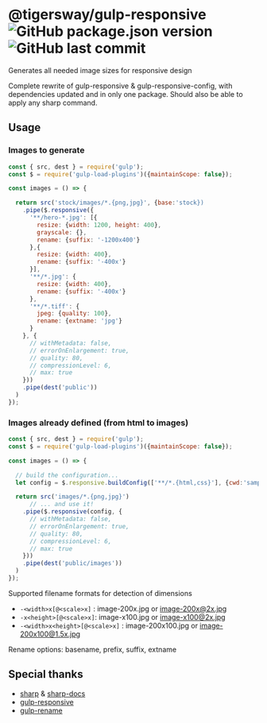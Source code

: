 # @tigersway/gulp-responsive ![GitHub package.json version](https://img.shields.io/github/package-json/v/tigersway/gulp-responsive?style=flat-square) ![GitHub last commit](https://img.shields.io/github/last-commit/tigersway/gulp-responsive?style=flat-square)
Generates all needed image sizes for responsive design

Complete rewrite of gulp-responsive & gulp-responsive-config, with dependencies updated and in only one package. Should also be able to apply any sharp command.

## Usage

### Images to generate

```javascript
const { src, dest } = require('gulp');
const $ = require('gulp-load-plugins')({maintainScope: false});

const images = () => {

  return src('stock/images/*.{png,jpg}', {base:'stock})
    .pipe($.responsive({
      '**/hero-*.jpg': [{
        resize: {width: 1200, height: 400},
        grayscale: {},
        rename: {suffix: '-1200x400'}
      },{
        resize: {width: 400},
        rename: {suffix: '-400x'}
      }],
      '**/*.jpg': {
        resize: {width: 400},
        rename: {suffix: '-400x'}
      },
      '**/*.tiff': {
        jpeg: {quality: 100},
        rename: {extname: 'jpg'}
      }
    }, {
      // withMetadata: false,
      // errorOnEnlargement: true,
      // quality: 80,
      // compressionLevel: 6,
      // max: true
    }))
    .pipe(dest('public'))
  )
});
```

### Images already defined (from html to images)

```javascript
const { src, dest } = require('gulp');
const $ = require('gulp-load-plugins')({maintainScope: false});

const images = () => {

  // build the configuration...
  let config = $.responsive.buildConfig(['**/*.{html,css}'], {cwd:'samples'});

  return src('images/*.{png,jpg}')
      // ... and use it!
    .pipe($.responsive(config, {
      // withMetadata: false,
      // errorOnEnlargement: true,
      // quality: 80,
      // compressionLevel: 6,
      // max: true
    }))
    .pipe(dest('public/images'))
  )
});
```

Supported filename formats for detection of dimensions

- `-<width>x[@<scale>x]` : image-200x.jpg or image-200x@2x.jpg
- `-x<height>[@<scale>x]`: image-x100.jpg or image-x100@2x.jpg
- `-<width>x<height>[@<scale>x]` : image-200x100.jpg or image-200x100@1.5x.jpg

Rename options: basename, prefix, suffix, extname

## Special thanks

+ [sharp](https://github.com/lovell/sharp) & [sharp-docs](https://sharp.pixelplumbing.com/)
+ [gulp-responsive](https://github.com/mahnunchik/gulp-responsive)
+ [gulp-rename](https://github.com/hparra/gulp-rename)
